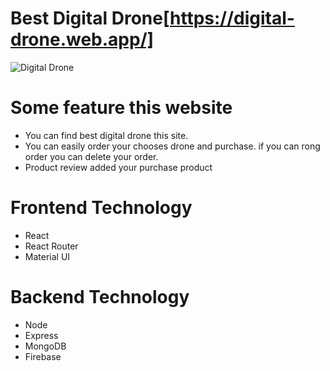 # Best Digital Drone[https://digital-drone.web.app/]
![Digital Drone]("https://i.postimg.cc/nrQHstkJ/drone.png")

# Some feature this website
* You can find best digital drone this site.
* You can easily order your chooses drone and purchase. if you can rong order you can delete your order.
* Product review added your purchase product

# Frontend Technology
* React
* React Router
* Material UI

# Backend Technology
* Node 
* Express
* MongoDB
* Firebase
